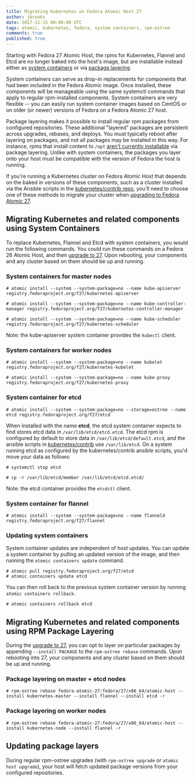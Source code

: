 ```yaml
---
title: Migrating Kubernetes on Fedora Atomic Host 27
author: jbrooks
date: 2017-11-15 00:00:00 UTC
tags: atomic, kubernetes, fedora, system containers, rpm-ostree
comments: true
published: true
---
```


Starting with Fedora 27 Atomic Host, the rpms for Kubernetes, Flannel and Etcd are no longer baked into the host's image, but are installable instead either as [system containers](http://www.projectatomic.io/blog/2016/09/intro-to-system-containers/) or via [package layering](https://rpm-ostree.readthedocs.io/en/latest/manual/administrator-handbook/#hybrid-imagepackaging-via-package-layering).

System containers can serve as drop-in replacements for components that had been included in the Fedora Atomic image. Once installed, these components will be manageable using the same systemctl commands that apply to regular rpm-installed components. System containers are very flexible -- you can easily run system container images based on CentOS or on older (or newer) versions of Fedora on a Fedora Atomic 27 host.

Package layering makes it possible to install regular rpm packages from configured repositories. These additional "layered" packages are persistent across upgrades, rebases, and deploys. You must typically reboot after layering on packages, and not all packages may be installed in this way. For instance, rpms that install content to `/opt` [aren't currently installable](https://github.com/projectatomic/rpm-ostree/issues/233) via package layering. Unlike with system containers, the packages you layer onto your host must be compatible with the version of Fedora the host is running.

If you're running a Kubernetes cluster on Fedora Atomic Host that depends on the baked in versions of these components, such as a cluster installed via the Ansible scripts in the [kubernetes/contrib repo](https://github.com/kubernetes/contrib/tree/master/ansible), you'll need to choose one of these methods to migrate your cluster when [upgrading to Fedora Atomic 27](http://www.projectatomic.io/blog/2017/11/fedora-atomic-26-to-27-upgrade/).

## Migrating Kubernetes and related components using System Containers

To replace Kubernetes, Flannel and Etcd with system containers, you would run the following commands. You could run these commands on a Fedora 26 Atomic Host, and then [upgrade to 27](http://www.projectatomic.io/blog/2017/11/fedora-atomic-26-to-27-upgrade/). Upon rebooting, your components and any cluster based on them should be up and running. 

### System containers for master nodes

```
# atomic install --system --system-package=no --name kube-apiserver registry.fedoraproject.org/f27/kubernetes-apiserver

# atomic install --system --system-package=no --name kube-controller-manager registry.fedoraproject.org/f27/kubernetes-controller-manager

# atomic install --system --system-package=no --name kube-scheduler registry.fedoraproject.org/f27/kubernetes-scheduler
```

Note: the kube-apiserver system container provides the `kubectl` client.


### System containers for worker nodes

```
# atomic install --system --system-package=no --name kubelet registry.fedoraproject.org/f27/kubernetes-kubelet

# atomic install --system --system-package=no --name kube-proxy registry.fedoraproject.org/f27/kubernetes-proxy
```

### System container for etcd

```
# atomic install --system --system-package=no --storage=ostree --name etcd registry.fedoraproject.org/f27/etcd
```

When installed with the name **etcd**, the etcd system container expects to find stores etcd data in `/var/lib/etcd/etcd.etcd`. The etcd rpm is configured by default to store data in `/var/lib/etcd/default.etcd`, and the ansible scripts in [kubernetes/contrib](https://github.com/kubernetes/contrib/tree/master/ansible) use `/var/lib/etcd`. On a system running etcd as configured by the kubernetes/contrib ansible scripts, you'd move your data as follows:

```
# systemctl stop etcd

# cp -r /var/lib/etcd/member /var/lib/etcd/etcd.etcd/
```

Note: the etcd container provides the `etcdctl` client.

### System container for flannel

```
# atomic install --system --system-package=no --name flanneld registry.fedoraproject.org/f27/flannel
```

### Updating system containers

System container updates are independent of host updates. You can update a system container by pulling an updated version of the image, and then running the `atomic containers update` command.

```
# atomic pull registry.fedoraproject.org/f27/etcd
# atomic containers update etcd
```

 You can then roll back to the previous system container version by running `atomic containers rollback`.
 
 ```
 # atomic containers rollback etcd
 ```

## Migrating Kubernetes and related components using RPM Package Layering

During the [upgrade to 27](http://www.projectatomic.io/blog/2017/11/fedora-atomic-26-to-27-upgrade/), you can opt to layer on particular packages by appending `--install PACKAGE` to the `rpm-ostree rebase` commands. Upon rebooting into 27, your components and any cluster based on them should be up and running. 

### Package layering on master + etcd nodes

```
# rpm-ostree rebase fedora-atomic-27:fedora/27/x86_64/atomic-host --install kubernetes-master --install flannel --install etcd -r
```

### Package layering on worker nodes

```
# rpm-ostree rebase fedora-atomic-27:fedora/27/x86_64/atomic-host --install kubernetes-node --install flannel -r
```

## Updating package layers

During regular rpm-ostree upgrades (with `rpm-ostree upgrade` or `atomic host upgrade`), your host will fetch updated package versions from your configured repositories.
